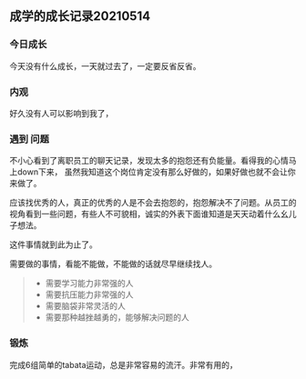 ## 成学的成长记录20210514

### 今日成长

今天没有什么成长，一天就过去了，一定要反省反省。

### 内观

好久没有人可以影响到我了，

### 遇到 问题

不小心看到了离职员工的聊天记录，发现太多的抱怨还有负能量。看得我的心情马上down下来， 虽然我知道这个岗位肯定没有那么好做的，如果好做也就不会让你来做了。

应该找优秀的人，真正的优秀的人是不会去抱怨的，抱怨解决不了问题。从员工的视角看到一些问题，有些人不可貌相，诚实的外表下面谁知道是天天动着什么幺儿子想法。

这件事情就到此为止了。

需要做的事情，看能不能做，不能做的话就尽早继续找人。

> - 需要学习能力非常强的人
> - 需要抗压能力非常强的人
> - 需要脑袋非常灵活的人
> - 需要那种越挫越勇的，能够解决问题的人

### 锻炼

完成6组简单的tabata运动，总是非常容易的流汗。非常有用的，

